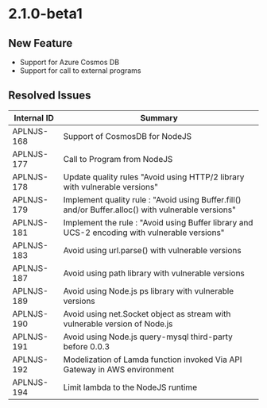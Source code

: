 # 2.1.0-beta1

## New Feature

- Support for Azure Cosmos DB
- Support for call to external programs

## Resolved Issues

| Internal ID | Summary |
| ----------- | ------- |
| APLNJS-168 | Support of CosmosDB for NodeJS |
| APLNJS-177 | Call to Program from NodeJS |
| APLNJS-178 | Update quality rules "Avoid using HTTP/2 library with vulnerable versions" |
| APLNJS-179 | Implement quality rule : "Avoid using Buffer.fill() and/or Buffer.alloc() with vulnerable versions" |
| APLNJS-181 | Implement the rule : "Avoid using Buffer library and UCS-2 encoding with vulnerable versions" |
| APLNJS-183 | Avoid using url.parse() with vulnerable versions |
| APLNJS-187 | Avoid using path library with vulnerable versions |
| APLNJS-189 | Avoid using Node.js ps library with vulnerable versions |
| APLNJS-190 | Avoid using net.Socket object as stream with vulnerable version of Node.js |
| APLNJS-191 | Avoid using Node.js query-mysql third-party before 0.0.3 |
| APLNJS-192 | Modelization of Lamda function invoked Via API Gateway in AWS environment |
| APLNJS-194 | Limit lambda to the NodeJS runtime |

